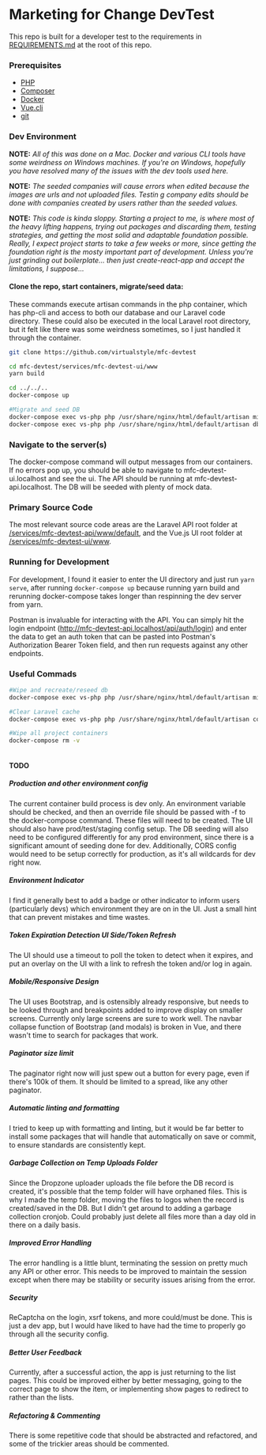 # Marketing for Change DevTest

This repo is built for a developer test to the requirements in [REQUIREMENTS.md](REQUIREMENTS.md) at the root of this repo.

### Prerequisites

- [PHP](https://www.php.net/manual/en/install.php)
- [Composer](https://getcomposer.org/doc/00-intro.md)
- [Docker](https://docs.docker.com/install/)
- [Vue.cli](https://cli.vuejs.org/)
- [git](https://git-scm.com/book/en/v2/Getting-Started-Installing-Git)

### Dev Environment

**NOTE:** *All of this was done on a Mac. Docker and various CLI tools have some weirdness on Windows machines. If you're on Windows, hopefully you have resolved many of the issues with the dev tools used here.*

**NOTE:** *The seeded companies will cause errors when edited because the images are urls and not uploaded files. Testin g company edits should be done with companies created by users rather than the seeded values.*

**NOTE:** *This code is kinda sloppy. Starting a project to me, is where most of the heavy lifting happens, trying out packages and discarding them, testing strategies, and getting the most solid and adaptable foundation possible. Really, I expect project starts to take a few weeks or more, since getting the foundation right is the mosty important part of development. Unless you're just grinding out boilerplate... then just create-react-app and accept the limitations, I suppose...*

#### Clone the repo, start containers, migrate/seed data:
These commands execute artisan commands in the php container, which has php-cli and access to both our database and our Laravel code directory. These could also be executed in the local Laravel root directory, but it felt like there was some weirdness sometimes, so I just handled it through the container.
```bash
git clone https://github.com/virtualstyle/mfc-devtest

cd mfc-devtest/services/mfc-devtest-ui/www
yarn build

cd ../../..
docker-compose up

#Migrate and seed DB
docker-compose exec vs-php php /usr/share/nginx/html/default/artisan migrate
docker-compose exec vs-php php /usr/share/nginx/html/default/artisan db:seed

```

### Navigate to the server(s)

The docker-compose command will output messages from our containers. If no errors pop up, you should be able to navigate to mfc-devtest-ui.localhost and see the ui. The API should be running at mfc-devtest-api.localhost. The DB will be seeded with plenty of mock data.

### Primary Source Code

The most relevant source code areas are the Laravel API root folder at [/services/mfc-devtest-api/www/default](/services/mfc-devtest-api/www/default), and the Vue.js UI root folder at [/services/mfc-devtest-ui/www](/services/mfc-devtest-ui/www).

### Running for Development

For development, I found it easier to enter the UI directory and just run `yarn serve`, after running `docker-compose up` because running yarn build and rerunning docker-compose takes longer than respinning the dev server from yarn.

Postman is invaluable for interacting with the API. You can simply hit the login endpoint (http://mfc-devtest-api.localhost/api/auth/login) and enter the data to get an auth token that can be pasted into Postman's Authorization Bearer Token field, and then run requests against any other endpoints.

### Useful Commads
```bash
#Wipe and recreate/reseed db
docker-compose exec vs-php php /usr/share/nginx/html/default/artisan migrate:fresh --seed

#Clear Laravel cache
docker-compose exec vs-php php /usr/share/nginx/html/default/artisan config:cache

#Wipe all project containers
docker-compose rm -v



```

#### TODO

##### Production and other environment config

The current container build process is dev only. An environment variable should be checked, and then an override file should be passed with -f to the docker-compose command. These files will need to be created. The UI should also have prod/test/staging config setup. The DB seeding will also need to be configured differently for any prod environment, since there is a significant amount of seeding done for dev. Additionally, CORS config would need to be setup correctly for production, as it's all wildcards for dev right now.

##### Environment Indicator

I find it generally best to add a badge or other indicator to inform users (particularly devs) which environment they are on in the UI. Just a small hint that can prevent mistakes and time wastes.

##### Token Expiration Detection UI Side/Token Refresh

The UI should use a timeout to poll the token to detect when it expires, and put an overlay on the UI with a link to refresh the token and/or log in again.

##### Mobile/Responsive Design

The UI uses Bootstrap, and is ostensibly already responsive, but needs to be looked through and breakpoints added to improve display on smaller screens. Currently only large screens are sure to work well. The navbar collapse function of Bootstrap (and modals) is broken in Vue, and there wasn't time to search for packages that work.

##### Paginator size limit

The paginator right now will just spew out a button for every page, even if there's 100k of them. It should be limited to a spread, like any other paginator.

##### Automatic linting and formatting

I tried to keep up with formatting and linting, but it would be far better to install some packages that will handle that automatically on save or commit, to ensure standards are consistently kept.

##### Garbage Collection on Temp Uploads Folder

Since the Dropzone uploader uploads the file before the DB record is created, it's possible that the temp folder will have orphaned files. This is why I made the temp folder, moving the files to logos when the record is created/saved in the DB. But I didn't get around to adding a garbage collection cronjob. Could probably just delete all files more than a day old in there on a daily basis.

##### Improved Error Handling

The error handling is a little blunt, terminating the session on pretty much any API or other error. This needs to be improved to maintain the session except when there may be stability or security issues arising from the error.

##### Security

ReCaptcha on the login, xsrf tokens, and more could/must be done. This is just a dev app, but I would have liked to have had the time to properly go through all the security config.

##### Better User Feedback

Currently, after a successful action, the app is just returning to the list pages. This could be improved either by better messaging, going to the correct page to show the item, or implementing show pages to redirect to rather than the lists.

##### Refactoring & Commenting

There is some repetitive code that should be abstracted and refactored, and some of the trickier areas should be commented.
